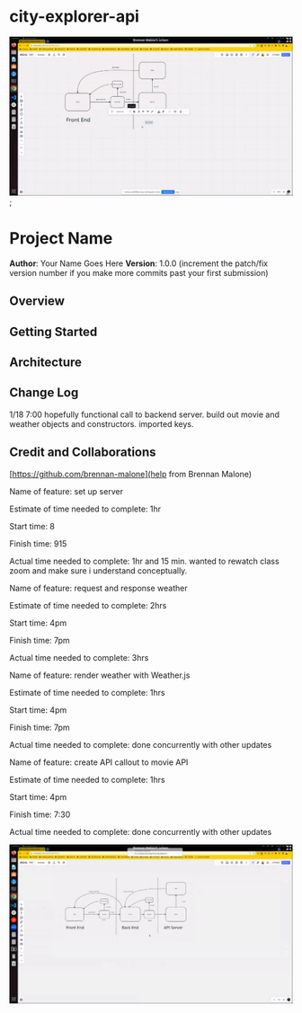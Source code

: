 # city-explorer-api

![request cycle graphic](request-cycle.png);

# Project Name

**Author**: Your Name Goes Here
**Version**: 1.0.0 (increment the patch/fix version number if you make more commits past your first submission)

## Overview
<!-- Provide a high level overview of what this application is and why you are building it, beyond the fact that it's an assignment for this class. (i.e. What's your problem domain?) -->

## Getting Started
<!-- What are the steps that a user must take in order to build this app on their own machine and get it running? -->

## Architecture
<!-- Provide a detailed description of the application design. What technologies (languages, libraries, etc) you're using, and any other relevant design information. -->

## Change Log
1/18 7:00 hopefully functional call to backend server. build out movie and weather objects and constructors. imported keys.

## Credit and Collaborations

[https://github.com/brennan-malone](help from Brennan Malone)



Name of feature: set up server

Estimate of time needed to complete: 1hr

Start time: 8

Finish time: 915

Actual time needed to complete: 1hr and 15 min. wanted to rewatch class zoom and make sure i understand conceptually.

Name of feature: request and response weather

Estimate of time needed to complete: 2hrs

Start time: 4pm

Finish time: 7pm

Actual time needed to complete: 3hrs

Name of feature: render weather with Weather.js

Estimate of time needed to complete: 1hrs

Start time: 4pm

Finish time: 7pm

Actual time needed to complete: done concurrently with other updates

Name of feature: create API callout to movie API

Estimate of time needed to complete: 1hrs

Start time: 4pm

Finish time: 7:30

Actual time needed to complete: done concurrently with other updates

![more complex whiteboard](wrrc.png)
